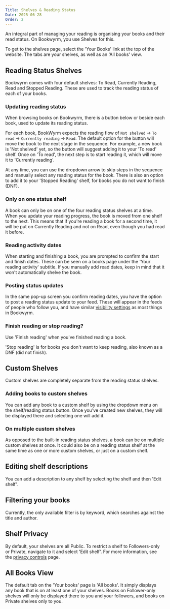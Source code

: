 ```yaml
---
Title: Shelves & Reading Status
Date: 2025-06-28
Order: 2
---
```


An integral part of managing your reading is organising your books and their read status.
On Bookwyrm, you use Shelves for this.

To get to the shelves page, select the 'Your Books' link at the top of the website.
The tabs are your shelves, as well as an 'All books' view.

## Reading Status Shelves

Bookwyrm comes with four default shelves: To Read, Currently Reading, Read and Stopped Reading.
These are used to track the reading status of each of your books.

### Updating reading status

When browsing books on Bookwyrm, there is a button below or beside each book, used to update its reading status.

For each book, BookWyrm expects the reading flow of `Not shelved` -> `To read` -> `Currently reading` -> `Read`.
The default option for the button will move the book to the next stage in the sequence.
For example, a new book is 'Not shelved' yet, so the button will suggest adding it to your 'To read' shelf.
Once on 'To read', the next step is to start reading it, which will move it to 'Currently reading'.

At any time, you can use the dropdown arrow to skip steps in the sequence and manually select any reading status for the book.
There is also an option to add it to your 'Stopped Reading' shelf, for books you do not want to finish (DNF).

### Only on one status shelf

A book can only be on one of the four reading status shelves at a time.
When you update your reading progress, the book is moved from one shelf to the next.
This means that if you're reading a book for a second time, it will be put on Currently Reading and not on Read, even though you had read it before.

### Reading activity dates

When starting and finishing a book, you are prompted to confirm the start and finish dates.
These can be seen on a books page under the 'Your reading activity' subtitle.
If you manually add read dates, keep in mind that it won't automatically shelve the book.

### Posting status updates

In the same pop-up screen you confirm reading dates, you have the option to post a reading status update to your feed.
These will appear in the feeds of people who follow you, and have similar [visibility settings](/privacy-controls.html) as most things in Bookwyrm.

### Finish reading or stop reading?

Use 'Finish reading' when you've finished reading a book.

'Stop reading' is for books you don't want to keep reading, also known as a DNF (did not finish).

## Custom Shelves

Custom shelves are completely separate from the reading status shelves.

### Adding books to custom shelves

You can add any book to a custom shelf by using the dropdown menu on the shelf/reading status button.
Once you've created new shelves, they will be displayed there and selecting one will add it.

### On multiple custom shelves

As opposed to the built-in reading status shelves, a book can be on multiple custom shelves at once.
It could also be on a reading status shelf at the same time as one or more custom shelves, or just on a custom shelf.

## Editing shelf descriptions

You can add a description to any shelf by selecting the shelf and then 'Edit shelf'.

## Filtering your books

Currently, the only available filter is by keyword, which searches against the title and author.

## Shelf Privacy

By default, your shelves are all Public.
To restrict a shelf to Followers-only or Private, navigate to it and select 'Edit shelf'.
For more information, see the [privacy controls](/privacy-controls.html) page.

## All Books View

The default tab on the 'Your books' page is 'All books'.
It simply displays any book that is on at least one of your shelves.
Books on Follower-only shelves will only be displayed there to you and your followers, and books on Private shelves only to you.

